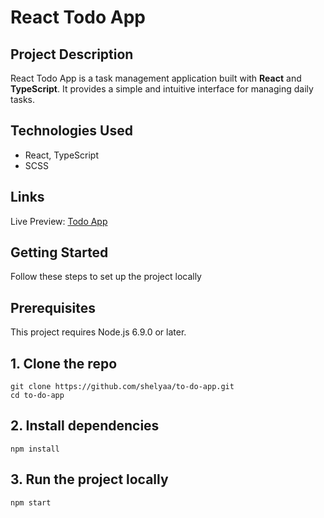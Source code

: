 # React Todo App 
## Project Description
React Todo App is a task management application built with **React** and **TypeScript**. It provides a simple and intuitive interface for managing daily tasks.
## Technologies Used
- React, TypeScript
- SCSS
## Links
Live Preview: [Todo App](https://shelyaa.github.io/to-do-app/)
## Getting Started
Follow these steps to set up the project locally
## Prerequisites
This project requires Node.js 6.9.0 or later.

## 1. Clone the repo
```
git clone https://github.com/shelyaa/to-do-app.git
cd to-do-app
```
## 2. Install dependencies
```
npm install
```
## 3. Run the project locally
```
npm start
```
